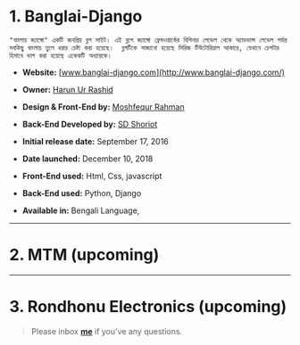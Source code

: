 # 1. Banglai-Django 

```"বাংলায় জ্যাঙ্গো" একটি জনপ্রিয় ব্লগ সাইট। এই ব্লগে জ্যাঙ্গো ফ্রেমওয়ার্কের বিগিনার লেভেল থেকে অ্যাডভান্স লেভেল পর্যন্ত সবকিছু বাংলায় তুলে ধরার চেষ্টা করা হয়েছে।  ব্লগটিকে সাজানো হয়েছে সিরিজ টিউটোরিয়াল আকারে, যেখানে চেপটার হিসাবে ভাগ করা হয়েছে একেকটি অধ্যায়কে।```

* **Website:** [www.banglai-django.com](http://www.banglai-django.com/)

* **Owner:** [Harun Ur Rashid](https://www.facebook.com/Harun.m.r)

* **Design & Front-End by:** [Moshfequr Rahman](https://www.facebook.com/mushfequrr1) 

* **Back-End Developed by:** [SD Shoriot](https://www.facebook.com/shoriot)

* **Initial release date:** September 17, 2016

* **Date launched:** December 10, 2018

* **Front-End used:**  Html, Css, javascript

* **Back-End used:** Python, Django


* **Available in:** Bengali Language,

---


# 2. MTM (upcoming)


---

# 3. Rondhonu Electronics (upcoming)


> Please inbox **[me](https://www.facebook.com/shoriot)** if you've any questions.